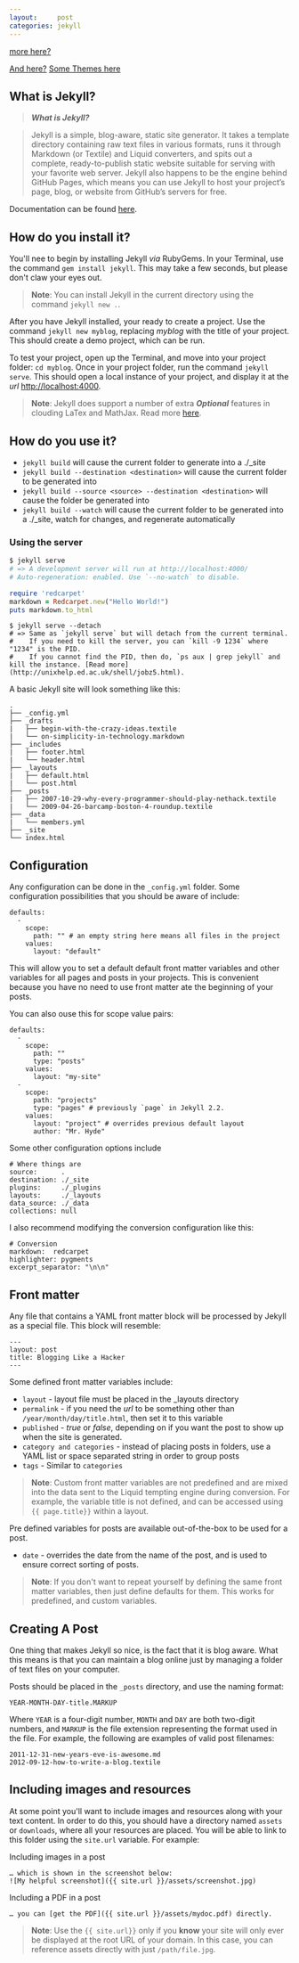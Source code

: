 ```yaml
---
layout:     post
categories: jekyll
---
```

	
[more here?](http://code.tutsplus.com/articles/building-static-sites-with-jekyll--net-22211)
	
[And here?](http://www.peteroome.com/2013/10/14/running-jekyll-on-github-pages.html)
[Some Themes here](http://jekyllthemes.org)
## What is Jekyll?

> ***What is Jekyll?***

>Jekyll is a simple, blog-aware, static site generator. It takes a template directory containing raw text files in various formats, runs it through Markdown (or Textile) and Liquid converters, and spits out a complete, ready-to-publish static website suitable for serving with your favorite web server. Jekyll also happens to be the engine behind GitHub Pages, which means you can use Jekyll to host your project’s page, blog, or website from GitHub’s servers for free.

Documentation can be found [here](http://jekyllrb.com/docs/home/).

## How do you install it?

You'll nee to begin by installing Jekyll *via* RubyGems.  In your Terminal, use the command `gem install jekyll`.   This may take a few seconds, but please don't claw your eyes out.

> **Note**: You can install Jekyll in the current directory using the command `jekyll new .`.

After you have Jekyll installed, your ready to create a project.  Use the command `jekyll new myblog`, replacing *myblog* with the title of your project.  This should create a demo project, which can be run.

To test your project, open up the Terminal, and move into your project folder: `cd myblog`.  Once in your project folder, run the command `jekyll serve`.  This should open a local instance of your project, and display it at the *url* [http://localhost:4000](http://localhost:4000).

> **Note**: Jekyll does support a number of extra ***Optional*** features in clouding LaTex and MathJax.  Read more [here](http://jekyllrb.com/docs/extras/).

## How do you use it?

- `jekyll build` will cause the current folder to generate into a ./_site
- `jekyll build --destination <destination>` will cause the current folder to be generated into <destination>
- `jekyll build --source <source> --destination <destination>` will cause the <source> folder be generated into <destination>
- `jekyll build --watch` will cause the current folder to be generated into a ./_site, watch for changes, and regenerate automatically

### Using the server

```python
$ jekyll serve
# => A development server will run at http://localhost:4000/
# Auto-regeneration: enabled. Use `--no-watch` to disable.
```

``` ruby
require 'redcarpet'
markdown = Redcarpet.new("Hello World!")
puts markdown.to_html
```

```
$ jekyll serve --detach
# => Same as `jekyll serve` but will detach from the current terminal.
#    If you need to kill the server, you can `kill -9 1234` where "1234" is the PID.
#    If you cannot find the PID, then do, `ps aux | grep jekyll` and kill the instance. [Read more](http://unixhelp.ed.ac.uk/shell/jobz5.html).
```

A basic Jekyll site will look something like this:

```
.
├── _config.yml
├── _drafts
|   ├── begin-with-the-crazy-ideas.textile
|   └── on-simplicity-in-technology.markdown
├── _includes
|   ├── footer.html
|   └── header.html
├── _layouts
|   ├── default.html
|   └── post.html
├── _posts
|   ├── 2007-10-29-why-every-programmer-should-play-nethack.textile
|   └── 2009-04-26-barcamp-boston-4-roundup.textile
├── _data
|   └── members.yml
├── _site
└── index.html
```

## Configuration

Any configuration can be done in the `_config.yml` folder.  Some configuration possibilities that you should be aware of include:

```
defaults:
  -
    scope:
      path: "" # an empty string here means all files in the project
    values:
      layout: "default"
```

This will allow you to set a default default front matter variables and other variables for  all pages and posts in your projects.  This is convenient because you have no need to use front matter ate the beginning of your posts.

You can also ouse this for scope value pairs:

```
defaults:
  -
    scope:
      path: ""
      type: "posts"
    values:
      layout: "my-site"
  -
    scope:
      path: "projects"
      type: "pages" # previously `page` in Jekyll 2.2.
    values:
      layout: "project" # overrides previous default layout
      author: "Mr. Hyde"
```

Some other configuration options include

```
# Where things are
source:      .
destination: ./_site
plugins:     ./_plugins
layouts:     ./_layouts
data_source: ./_data
collections: null
```

I also recommend modifying the conversion configuration like this:

```
# Conversion
markdown:  redcarpet
highlighter: pygments
excerpt_separator: "\n\n"
```

## Front matter

Any file that contains a YAML front matter block will be processed by Jekyll as a special file.  This block will resemble:

```
---
layout: post
title: Blogging Like a Hacker
---
```

Some defined front matter variables include:

- `layout` - layout file must be placed in the _layouts directory
- `permalink` - if you need the *url* to be something other than `/year/month/day/title.html`, then set it to this variable
- `published` - *true* or *false*, depending on if you want the post to show up when the site is generated.
- `category and categories` - instead of placing posts in folders, use a YAML list or space separated string in order to group posts
- `tags` - Similar to `categories`
 
> **Note**: Custom front matter variables are not predefined and are mixed into the data sent to the Liquid tempting engine during conversion.  For example, the variable title is not defined, and can be accessed using  `{{ page.title}}` within a layout.
	
Pre defined variables for posts are available out-of-the-box to be used for a post.

- `date` - overrides the date from the name of the post, and is used to ensure correct sorting of posts.
 
> **Note**: If you don't want to repeat yourself by defining the same front matter variables, then just define defaults for them.  This works for predefined, and custom variables.

## Creating A Post

One thing that makes Jekyll so nice, is the fact that it is blog aware.  What this means is that you can maintain a blog online just by managing a folder of text files on your computer.

Posts should be placed in the `_posts` directory, and use the naming format:

```
YEAR-MONTH-DAY-title.MARKUP
```

Where `YEAR` is a four-digit number, `MONTH` and `DAY` are both two-digit numbers, and `MARKUP` is the file extension representing the format used in the file. For example, the following are examples of valid post filenames:

```
2011-12-31-new-years-eve-is-awesome.md
2012-09-12-how-to-write-a-blog.textile
```

## Including images and resources

At some point you'll want to include images and resources along with your text content.  In order to do this, you should have a directory named `assets` or `downloads`, where all your resources are placed.  You will be able to link to this folder using the `site.url` variable.  For example:

Including images in a post

```
… which is shown in the screenshot below:
![My helpful screenshot]({{ site.url }}/assets/screenshot.jpg)
```

Including a PDF in a post

```
… you can [get the PDF]({{ site.url }}/assets/mydoc.pdf) directly.
```

> **Note**: Use the `{{ site.url}}` only if you **know** your site will only ever be displayed at the root URL of your domain.  In this case, you can reference assets directly with just `/path/file.jpg`.






